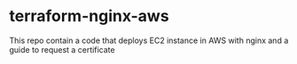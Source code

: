 # terraform-nginx-aws
This repo contain a code that deploys EC2 instance in AWS with nginx and a guide to request a certificate
